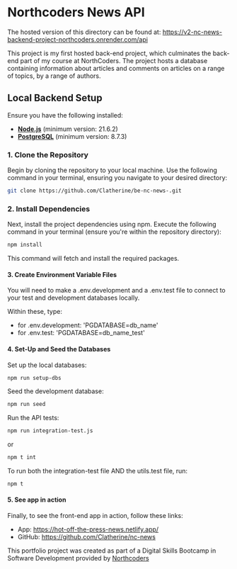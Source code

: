 # Northcoders News API

The hosted version of this directory can be found at: https://v2-nc-news-backend-project-northcoders.onrender.com/api

This project is my first hosted back-end project, which culminates the back-end part of my course at NorthCoders. The project hosts a database containing information about articles and comments on articles on a range of topics, by a range of authors.

## Local Backend Setup

Ensure you have the following installed: 

- **[Node.js](https://nodejs.org/)** (minimum version: 21.6.2)
- **[PostgreSQL](https://www.postgresql.org/download/)** (minimum version:  8.7.3)

### 1. Clone the Repository

Begin by cloning the repository to your local machine. Use the following command in your terminal, ensuring you navigate to your desired directory:

```bash
git clone https://github.com/Clatherine/be-nc-news-.git
```

### 2. Install Dependencies

Next, install the project dependencies using npm. Execute the following command in your terminal (ensure you're within the repository directory):

```bash
npm install
```

This command will fetch and install the required packages.


#### 3. Create Environment Variable Files

You will need to make a .env.development and a .env.test file to connect to your test and development databases locally.

Within these, type:
- for .env.development: 'PGDATABASE=db_name'
- for .env.test: 'PGDATABASE=db_name_test'

#### 4. Set-Up and Seed the Databases
Set up the local databases:
```bash
npm run setup-dbs
```
Seed the development database:
```bash
npm run seed
```
Run the API tests:
```bash
npm run integration-test.js
```
or 
```bash
npm t int
```
To run both the integration-test file AND the utils.test file, run:
```bash
npm t
```

#### 5. See app in action
Finally, to see the front-end app in action, follow these links:
- App: https://hot-off-the-press-news.netlify.app/
- GitHub: https://github.com/Clatherine/nc-news

This portfolio project was created as part of a Digital Skills Bootcamp in Software Development provided by [Northcoders](https://northcoders.com/)
